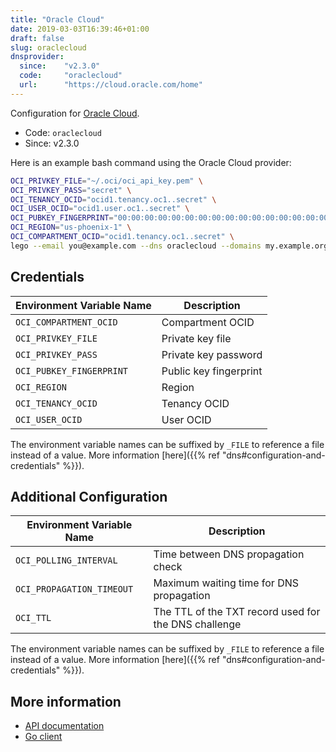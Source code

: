 ```yaml
---
title: "Oracle Cloud"
date: 2019-03-03T16:39:46+01:00
draft: false
slug: oraclecloud
dnsprovider:
  since:    "v2.3.0"
  code:     "oraclecloud"
  url:      "https://cloud.oracle.com/home"
---
```


<!-- THIS DOCUMENTATION IS AUTO-GENERATED. PLEASE DO NOT EDIT. -->
<!-- providers/dns/oraclecloud/oraclecloud.toml -->
<!-- THIS DOCUMENTATION IS AUTO-GENERATED. PLEASE DO NOT EDIT. -->


Configuration for [Oracle Cloud](https://cloud.oracle.com/home).


<!--more-->

- Code: `oraclecloud`
- Since: v2.3.0


Here is an example bash command using the Oracle Cloud provider:

```bash
OCI_PRIVKEY_FILE="~/.oci/oci_api_key.pem" \
OCI_PRIVKEY_PASS="secret" \
OCI_TENANCY_OCID="ocid1.tenancy.oc1..secret" \
OCI_USER_OCID="ocid1.user.oc1..secret" \
OCI_PUBKEY_FINGERPRINT="00:00:00:00:00:00:00:00:00:00:00:00:00:00:00:00" \
OCI_REGION="us-phoenix-1" \
OCI_COMPARTMENT_OCID="ocid1.tenancy.oc1..secret" \
lego --email you@example.com --dns oraclecloud --domains my.example.org run
```




## Credentials

| Environment Variable Name | Description |
|-----------------------|-------------|
| `OCI_COMPARTMENT_OCID` | Compartment OCID |
| `OCI_PRIVKEY_FILE` | Private key file |
| `OCI_PRIVKEY_PASS` | Private key password |
| `OCI_PUBKEY_FINGERPRINT` | Public key fingerprint |
| `OCI_REGION` | Region |
| `OCI_TENANCY_OCID` | Tenancy OCID |
| `OCI_USER_OCID` | User OCID |

The environment variable names can be suffixed by `_FILE` to reference a file instead of a value.
More information [here]({{% ref "dns#configuration-and-credentials" %}}).


## Additional Configuration

| Environment Variable Name | Description |
|--------------------------------|-------------|
| `OCI_POLLING_INTERVAL` | Time between DNS propagation check |
| `OCI_PROPAGATION_TIMEOUT` | Maximum waiting time for DNS propagation |
| `OCI_TTL` | The TTL of the TXT record used for the DNS challenge |

The environment variable names can be suffixed by `_FILE` to reference a file instead of a value.
More information [here]({{% ref "dns#configuration-and-credentials" %}}).




## More information

- [API documentation](https://docs.cloud.oracle.com/iaas/Content/DNS/Concepts/dnszonemanagement.htm)
- [Go client](https://github.com/oracle/oci-go-sdk)

<!-- THIS DOCUMENTATION IS AUTO-GENERATED. PLEASE DO NOT EDIT. -->
<!-- providers/dns/oraclecloud/oraclecloud.toml -->
<!-- THIS DOCUMENTATION IS AUTO-GENERATED. PLEASE DO NOT EDIT. -->
